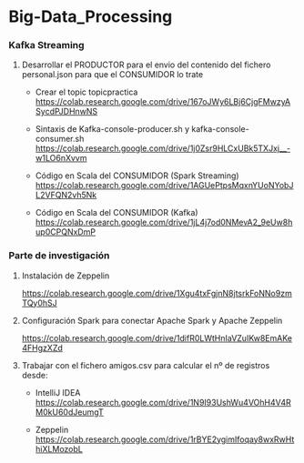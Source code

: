 # Big-Data_Processing

### Kafka Streaming

1. Desarrollar el PRODUCTOR para el envio del contenido del fichero personal.json para que el CONSUMIDOR lo trate

   - Crear el topic topicpractica
     https://colab.research.google.com/drive/167oJWy6LBj6CjgFMwzyASycdPJDHnwNS
   
   - Sintaxis de Kafka-console-producer.sh y kafka-console-consumer.sh
     https://colab.research.google.com/drive/1j0Zsr9HLCxUBk5TXJxj__-w1LO6nXvvm
  
   - Código en Scala del CONSUMIDOR (Spark Streaming)
     https://colab.research.google.com/drive/1AGUePtpsMqxnYUoNYobJL2VFQN2vh5Nk
  
   - Código en Scala del CONSUMIDOR (Kafka)
     https://colab.research.google.com/drive/1jL4j7od0NMevA2_9eUw8hup0CPQNxDmP
  

### Parte de investigación

1. Instalación de Zeppelin 

   https://colab.research.google.com/drive/1Xgu4txFgjnN8jtsrkFoNNo9zmTQy0hSJ

2. Configuración Spark para conectar Apache Spark y Apache Zeppelin

   https://colab.research.google.com/drive/1difR0LWtHnIaVZuIKw8EmAKe4FHgzXZd

3. Trabajar con el fichero amigos.csv para calcular el nº de registros desde:

   - IntelliJ IDEA https://colab.research.google.com/drive/1N9I93UshWu4VOhH4V4RM0kU60dJeumgT
   
   - Zeppelin      https://colab.research.google.com/drive/1rBYE2ygimIfoqay8wxRwHthiXLMozobL


